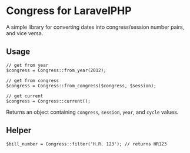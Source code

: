 # Congress for LaravelPHP

A simple library for converting dates into congress/session number pairs, and vice versa.

## Usage

```
// get from year
$congress = Congress::from_year(2012);

// get from congress
$congress = Congress::from_congress($congress, $session);

// get current
$congress = Congress::current();
```

Returns an object containing ``congress``, ``session``, ``year``, and ``cycle`` values.

## Helper

```
$bill_number = Congress::filter('H.R. 123'); // returns HR123
```